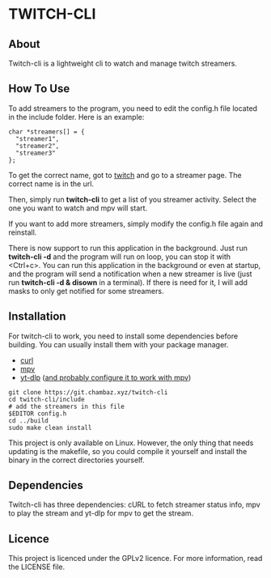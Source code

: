 TWITCH-CLI
=

About
-
Twitch-cli is a lightweight cli to watch and manage twitch streamers.

How To Use
-

To add streamers to the program, you need to edit the config.h file located in the include folder.
Here is an example:

```
char *streamers[] = {
  "streamer1",
  "streamer2",
  "streamer3"
};
```

To get the correct name, got to [twitch](https://www.twitch.tv) and go to a streamer page.
The correct name is in the url.

Then, simply run **twitch-cli** to get a list of you streamer activity. Select the one you want to watch and mpv will start.

If you want to add more streamers, simply modify the config.h file again and reinstall.

There is now support to run this application in the background. Just run **twitch-cli -d** and the program will run on loop, you can stop it with <Ctrl+c>.
You can run this application in the background or even at startup, and the program will send a notification when a new streamer is live (just run **twitch-cli -d & disown** in a terminal).
If there is need for it, I will add masks to only get notified for some streamers.

Installation
-

For twitch-cli to work, you need to install some dependencies before building.
You can usually install them with your package manager.

- [curl](https://github.com/curl/curl)
- [mpv](https://github.com/mpv-player/mpv)
- [yt-dlp](https://github.com/yt-dlp/yt-dlp) ([and probably configure it to work with mpv](https://www.funkyspacemonkey.com/replace-youtube-dl-with-yt-dlp-how-to-make-mpv-work-with-yt-dlp))

```
git clone https://git.chambaz.xyz/twitch-cli
cd twitch-cli/include
# add the streamers in this file
$EDITOR config.h
cd ../build
sudo make clean install
```

This project is only available on Linux.
However, the only thing that needs updating is the makefile, so you could compile it yourself and install the binary in the correct directories yourself.

Dependencies
-

Twitch-cli has three dependencies: cURL to fetch streamer status info, mpv to play the stream and yt-dlp for mpv to get the stream.

Licence
-

This project is licenced under the GPLv2 licence.
For more information, read the LICENSE file.
